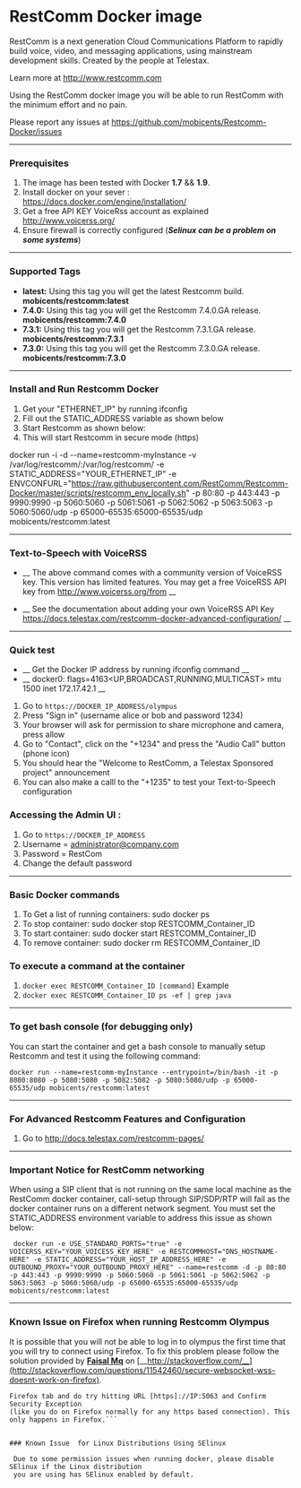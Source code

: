 # RestComm Docker image

RestComm is a next generation Cloud Communications Platform to rapidly build voice, video, and messaging applications, using mainstream development skills. Created by the people at Telestax.

Learn more at http://www.restcomm.com

Using the RestComm docker image you will be able to run RestComm with the minimum effort and no pain.

Please report any issues at https://github.com/mobicents/Restcomm-Docker/issues

***
### Prerequisites

1. The image has been tested with Docker __1.7__ && __1.9__.
2. Install docker on your sever : https://docs.docker.com/engine/installation/
3. Get a free API KEY VoiceRss account as explained  http://www.voicerss.org/
4. Ensure firewall is correctly configured (***Selinux can be a problem on some systems***)
***
### Supported Tags

* __latest:__ Using this tag you will get the latest Restcomm build. __mobicents/restcomm:latest__
* __7.4.0:__ Using this tag you will get the Restcomm 7.4.0.GA release. __mobicents/restcomm:7.4.0__
* __7.3.1:__ Using this tag you will get the Restcomm 7.3.1.GA release. __mobicents/restcomm:7.3.1__
* __7.3.0:__ Using this tag you will get the Restcomm 7.3.0.GA release. __mobicents/restcomm:7.3.0__
***
### Install and Run Restcomm Docker

1. Get your "ETHERNET_IP" by running ifconfig
2. Fill out the STATIC_ADDRESS variable as shown below
3. Start Restcomm as shown below:
4. This will start Restcomm in secure mode (https) 

docker run  -i -d --name=restcomm-myInstance -v /var/log/restcomm/:/var/log/restcomm/ -e STATIC_ADDRESS="YOUR_ETHERNET_IP" -e ENVCONFURL="https://raw.githubusercontent.com/RestComm/Restcomm-Docker/master/scripts/restcomm_env_locally.sh" -p 80:80 -p 443:443 -p 9990:9990 -p 5060:5060 -p 5061:5061 -p 5062:5062 -p 5063:5063 -p 5060:5060/udp -p 65000-65535:65000-65535/udp mobicents/restcomm:latest

***

### Text-to-Speech with VoiceRSS

* __ The above command comes with a community version of VoiceRSS key. This version has limited features. You may get a free VoiceRSS API key from http://www.voicerss.org/from __

* __ See the documentation about adding your own VoiceRSS API Key https://docs.telestax.com/restcomm-docker-advanced-configuration/ __

***

### Quick test

* __  Get the Docker IP address by running ifconfig command __
* __  docker0: flags=4163<UP,BROADCAST,RUNNING,MULTICAST>  mtu 1500 inet 172.17.42.1  __


1. Go to ```https://DOCKER_IP_ADDRESS/olympus```
2. Press "Sign in" (username alice or bob and password 1234)
3. Your browser will ask for permission to share microphone and camera, press allow
4. Go to "Contact", click on the "+1234" and press the "Audio Call" button (phone icon)
5. You should hear the "Welcome to RestComm, a Telestax Sponsored project" announcement
6. You can also make a calll to the "+1235" to test your Text-to-Speech configuration

### Accessing the Admin UI :

1. Go to ```https://DOCKER_IP_ADDRESS```
2. Username = administrator@company.com
3. Password = RestCom
4. Change the default password

***
### Basic Docker commands

1. To Get a list of running containers: sudo docker ps
2. To stop container: sudo docker stop RESTCOMM_Container_ID
3. To start container: sudo docker start RESTCOMM_Container_ID
4. To remove container: sudo docker rm RESTCOMM_Container_ID

### To execute a command at the container
1. ```docker exec RESTCOMM_Container_ID [command]```
Example
1. ```docker exec RESTCOMM_Container_ID ps -ef | grep java```

***
### To get bash console (for debugging only)

You can start the container and get a bash console to manually setup Restcomm and test it using the following command:

```docker run --name=restcomm-myInstance --entrypoint=/bin/bash -it -p 8080:8080 -p 5080:5080 -p 5082:5082 -p 5080:5080/udp -p 65000-65535/udp mobicents/restcomm:latest```

***
### For Advanced Restcomm Features and Configuration

1. Go to http://docs.telestax.com/restcomm-pages/


***

### Important Notice for RestComm networking

When using a SIP client that is not running on the same local machine as the RestComm docker container, call-setup through SIP/SDP/RTP will fail as the docker container runs on a different network segment. You must set the STATIC_ADDRESS environment variable to address this issue as shown below:


``` docker run -e USE_STANDARD_PORTS="true" -e  VOICERSS_KEY="YOUR_VOICESS_KEY_HERE" -e RESTCOMMHOST="DNS_HOSTNAME-HERE" -e STATIC_ADDRESS="YOUR_HOST_IP_ADDRESS_HERE" -e OUTBOUND_PROXY="YOUR_OUTBOUND_PROXY_HERE" --name=restcomm -d -p 80:80 -p 443:443 -p 9990:9990 -p 5060:5060 -p 5061:5061 -p 5062:5062 -p 5063:5063 -p 5060:5060/udp -p 65000-65535:65000-65535/udp mobicents/restcomm:latest```

***

### Known Issue on Firefox when running Restcomm Olympus 

It is possible that you will not be able to log in to olympus the first time that you will try to connect using Firefox.
To fix this problem please follow the solution provided by [__Faisal Mq__](http://stackoverflow.com/users/379916/faisal-mq) 
on [__http://stackoverflow.com/__](http://stackoverflow.com/questions/11542460/secure-websocket-wss-doesnt-work-on-firefox).
```When you would try to open up wss say using wss://IP:5063, Firefox will keep on giving you error until you open up a separate 
Firefox tab and do try hitting URL [https]://IP:5063 and Confirm Security Exception 
(like you do on Firefox normally for any https based connection). This only happens in Firefox.```


### Known Issue  for Linux Distributions Using SElinux
 
 Due to some permission issues when running docker, please disable SElinux if the Linux distribution 
 you are using has SElinux enabled by default.